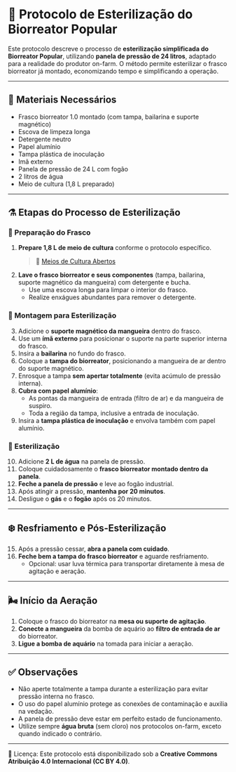 # 🔬 Protocolo de Esterilização do Biorreator Popular

Este protocolo descreve o processo de **esterilização simplificada do Biorreator Popular**, utilizando **panela de pressão de 24 litros**, adaptado para a realidade do produtor on-farm. O método permite esterilizar o frasco biorreator já montado, economizando tempo e simplificando a operação.

---

## 🧪 Materiais Necessários

- Frasco biorreator 1.0 montado (com tampa, bailarina e suporte magnético)
- Escova de limpeza longa
- Detergente neutro
- Papel alumínio
- Tampa plástica de inoculação
- Imã externo
- Panela de pressão de 24 L com fogão
- 2 litros de água
- Meio de cultura (1,8 L preparado)

---

## ⚗️ Etapas do Processo de Esterilização

### 🔹 Preparação do Frasco

1. **Prepare 1,8 L de meio de cultura** conforme o protocolo específico.
   > 🔗 [Meios de Cultura Abertos](https://github.com/teodecarvalho/MeiosDeCulturaAbertos.git)
2. **Lave o frasco biorreator e seus componentes** (tampa, bailarina, suporte magnético da mangueira) com detergente e bucha.
   - Use uma escova longa para limpar o interior do frasco.
   - Realize enxágues abundantes para remover o detergente.

### 🔹 Montagem para Esterilização

3. Adicione o **suporte magnético da mangueira** dentro do frasco.
4. Use um **ímã externo** para posicionar o suporte na parte superior interna do frasco.
5. Insira a **bailarina** no fundo do frasco.
6. Coloque a **tampa do biorreator**, posicionando a mangueira de ar dentro do suporte magnético.
7. Enrosque a tampa **sem apertar totalmente** (evita acúmulo de pressão interna).
8. **Cubra com papel alumínio**:
   - As pontas da mangueira de entrada (filtro de ar) e da mangueira de suspiro.
   - Toda a região da tampa, inclusive a entrada de inoculação.
9. Insira a **tampa plástica de inoculação** e envolva também com papel alumínio.

### 🔹 Esterilização

10. Adicione **2 L de água** na panela de pressão.
11. Coloque cuidadosamente o **frasco biorreator montado dentro da panela**.
12. **Feche a panela de pressão** e leve ao fogão industrial.
13. Após atingir a pressão, **mantenha por 20 minutos**.
14. Desligue o **gás** e o **fogão** após os 20 minutos.

---

## ❄️ Resfriamento e Pós-Esterilização

15. Após a pressão cessar, **abra a panela com cuidado**.
16. **Feche bem a tampa do frasco biorreator** e aguarde resfriamento.
    - Opcional: usar luva térmica para transportar diretamente à mesa de agitação e aeração.

---

## 🌬️ Início da Aeração

1. Coloque o frasco do biorreator na **mesa ou suporte de agitação**.
2. **Conecte a mangueira** da bomba de aquário ao **filtro de entrada de ar** do biorreator.
3. **Ligue a bomba de aquário** na tomada para iniciar a aeração.

---

## ✅ Observações

- Não aperte totalmente a tampa durante a esterilização para evitar pressão interna no frasco.
- O uso do papel alumínio protege as conexões de contaminação e auxilia na vedação.
- A panela de pressão deve estar em perfeito estado de funcionamento.
- Utilize sempre **água bruta** (sem cloro) nos protocolos on-farm, exceto quando indicado o contrário.

---

📜 Licença: Este protocolo está disponibilizado sob a **Creative Commons Atribuição 4.0 Internacional (CC BY 4.0)**.  

